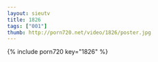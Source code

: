 ```yaml
--- 
layout: sieutv
title: 1826
tags: ["001"]
thumb: http://porn720.net/video/1826/poster.jpg
---
```

{% include porn720 key="1826" %} 
